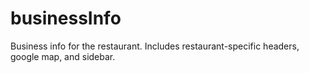 # businessInfo
Business info for the restaurant. Includes restaurant-specific headers, google map, and sidebar.
